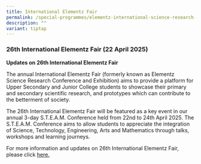 ```yaml
---
title: International Elementz Fair
permalink: /special-programmes/elementz-international-science-research-conference-and-exhibition/
description: ""
variant: tiptap
---
```

<h3>26th&nbsp;International Elementz Fair (22 April 2025)</h3>
<p><strong>Updates on 26th&nbsp;International Elementz Fair</strong>
</p>
<p>The annual International Elementz Fair (formerly known as Elementz Science
Research Conference and Exhibition) aims to provide a platform for Upper
Secondary and Junior College students to showcase their primary and secondary
scientific research, and prototypes which can contribute to the betterment
of society.</p>
<p>The 26th&nbsp;International Elementz Fair will be featured as a key event
in our annual 3-day S.T.E.A.M. Conference held from 22nd&nbsp;to 24th&nbsp;April
2025. The S.T.E.A.M. Conference aims to allow students to appreciate the
integration of Science, Technology, Engineering, Arts and Mathematics through
talks, workshops and learning journeys.</p>
<p>For more information and updates on 26th&nbsp;International Elementz Fair,
please click <a href="https://sites.google.com/moe.edu.sg/asrjc-steam-conference/intl-elementz-fair" rel="noopener nofollow" target="_blank">here.</a>
</p>